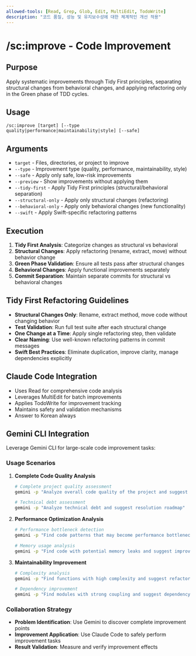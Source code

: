 ```yaml
---
allowed-tools: [Read, Grep, Glob, Edit, MultiEdit, TodoWrite]
description: "코드 품질, 성능 및 유지보수성에 대한 체계적인 개선 적용"
---
```


# /sc:improve - Code Improvement

## Purpose
Apply systematic improvements through Tidy First principles, separating structural changes from behavioral changes, and applying refactoring only in the Green phase of TDD cycles.

## Usage
```
/sc:improve [target] [--type quality|performance|maintainability|style] [--safe]
```

## Arguments
- `target` - Files, directories, or project to improve
- `--type` - Improvement type (quality, performance, maintainability, style)
- `--safe` - Apply only safe, low-risk improvements
- `--preview` - Show improvements without applying them
- `--tidy-first` - Apply Tidy First principles (structural/behavioral separation)
- `--structural-only` - Apply only structural changes (refactoring)
- `--behavioral-only` - Apply only behavioral changes (new functionality)
- `--swift` - Apply Swift-specific refactoring patterns

## Execution
1. **Tidy First Analysis**: Categorize changes as structural vs behavioral
2. **Structural Changes**: Apply refactoring (rename, extract, move) without behavior change
3. **Green Phase Validation**: Ensure all tests pass after structural changes
4. **Behavioral Changes**: Apply functional improvements separately
5. **Commit Separation**: Maintain separate commits for structural vs behavioral changes

## Tidy First Refactoring Guidelines
- **Structural Changes Only**: Rename, extract method, move code without changing behavior
- **Test Validation**: Run full test suite after each structural change
- **One Change at a Time**: Apply single refactoring step, then validate
- **Clear Naming**: Use well-known refactoring patterns in commit messages
- **Swift Best Practices**: Eliminate duplication, improve clarity, manage dependencies explicitly

## Claude Code Integration
- Uses Read for comprehensive code analysis
- Leverages MultiEdit for batch improvements
- Applies TodoWrite for improvement tracking
- Maintains safety and validation mechanisms
- Answer to Korean always

## Gemini CLI Integration
Leverage Gemini CLI for large-scale code improvement tasks:

### Usage Scenarios
1. **Complete Code Quality Analysis**
   ```bash
   # Complete project quality assessment
   gemini -p "Analyze overall code quality of the project and suggest improvement priorities" src/
   
   # Technical debt assessment
   gemini -p "Analyze technical debt and suggest resolution roadmap"
   ```

2. **Performance Optimization Analysis**
   ```bash
   # Performance bottleneck detection
   gemini -p "Find code patterns that may become performance bottlenecks and suggest optimization strategies"
   
   # Memory usage analysis
   gemini -p "Find code with potential memory leaks and suggest improvement strategies"
   ```

3. **Maintainability Improvement**
   ```bash
   # Complexity analysis
   gemini -p "Find functions with high complexity and suggest refactoring strategies"
   
   # Dependency improvement
   gemini -p "Find modules with strong coupling and suggest dependency improvement strategies"
   ```

### Collaboration Strategy
- **Problem Identification**: Use Gemini to discover complete improvement points
- **Improvement Application**: Use Claude Code to safely perform improvement tasks
- **Result Validation**: Measure and verify improvement effects